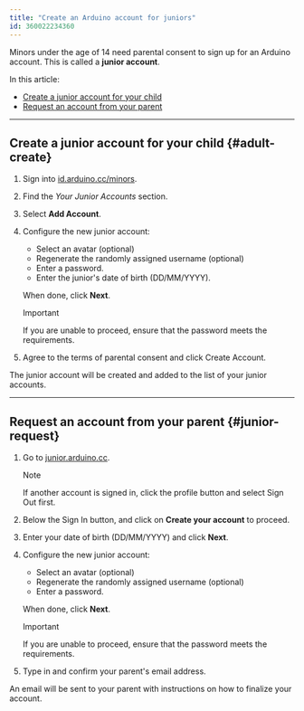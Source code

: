 ```yaml
---
title: "Create an Arduino account for juniors"
id: 360022234360
---
```


Minors under the age of 14 need parental consent to sign up for an Arduino account. This is called a **junior account**.

In this article:

* [Create a junior account for your child](#adult-create)
* [Request an account from your parent](#junior-request)

---

## Create a junior account for your child {#adult-create}

1. Sign into [id.arduino.cc/minors](https://id.arduino.cc/minors).

2. Find the _Your Junior Accounts_ section.

3. Select **Add Account**.

4. Configure the new junior account:

   * Select an avatar (optional)
   * Regenerate the randomly assigned username (optional)
   * Enter a password.
   * Enter the junior's date of birth (DD/MM/YYYY).

   When done, click **Next**.

   > [!IMPORTANT]
   > If you are unable to proceed, ensure that the password meets the requirements.

5. Agree to the terms of parental consent and click Create Account.

The junior account will be created and added to the list of your junior accounts.

---

## Request an account from your parent {#junior-request}

1. Go to [junior.arduino.cc](https://junior.arduino.cc/).

   > [!NOTE]
   > If another account is signed in, click the profile button and select Sign Out first.

2. Below the Sign In button, and click on **Create your account** to proceed.

3. Enter your date of birth (DD/MM/YYYY) and click **Next**.

4. Configure the new junior account:

   * Select an avatar (optional)
   * Regenerate the randomly assigned username (optional)
   * Enter a password.

   When done, click **Next**.

   > [!IMPORTANT]
   > If you are unable to proceed, ensure that the password meets the requirements.

5. Type in and confirm your parent's email address.

An email will be sent to your parent with instructions on how to finalize your account.
